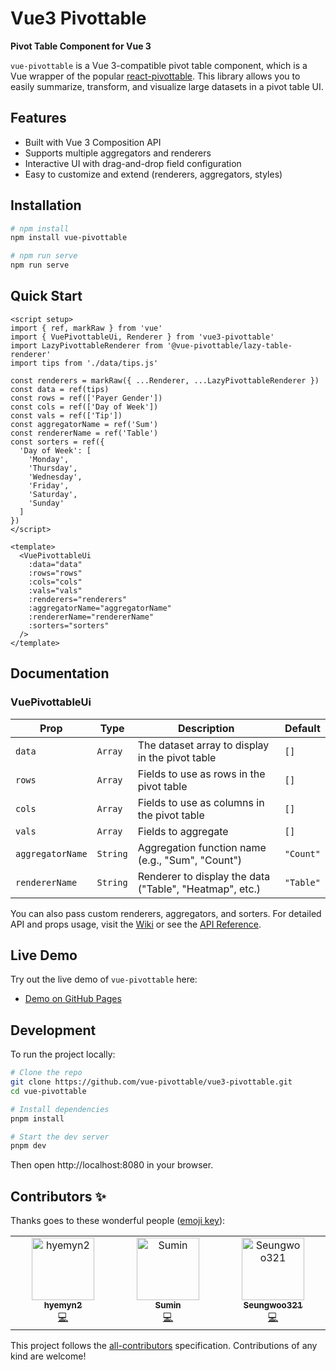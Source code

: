 # Vue3 Pivottable

<!-- [![All Contributors](https://img.shields.io/badge/all_contributors-1-orange.svg?style=flat-square)](#contributors-) -->

**Pivot Table Component for Vue 3**

`vue-pivottable` is a Vue 3-compatible pivot table component, which is a Vue wrapper of the popular [react-pivottable](https://github.com/plotly/react-pivottable). This library allows you to easily summarize, transform, and visualize large datasets in a pivot table UI.

<!-- ALL-CONTRIBUTORS-BADGE:START - Do not remove or modify this section -->

<!-- [![All Contributors](https://img.shields.io/badge/all_contributors-1-orange.svg?style=flat-square)](#contributors-) -->

<!-- ALL-CONTRIBUTORS-BADGE:END -->

<!-- This template should help get you started developing with Vue 3 in Vite. The template uses Vue 3 `<script setup>` SFCs, check out the [script setup docs](https://v3.vuejs.org/api/sfc-script-setup.html#sfc-script-setup) to learn more.

Learn more about IDE Support for Vue in the [Vue Docs Scaling up Guide](https://vuejs.org/guide/scaling-up/tooling.html#ide-support). -->

<!-- 주요 기능 -->

## Features

- Built with Vue 3 Composition API
- Supports multiple aggregators and renderers
- Interactive UI with drag-and-drop field configuration
- Easy to customize and extend (renderers, aggregators, styles)

<!-- 설치 방법 -->

## Installation

```bash
# npm install
npm install vue-pivottable

# npm run serve
npm run serve
```

<!-- 사용법 (Quick Start)-->

## Quick Start

```vue
<script setup>
import { ref, markRaw } from 'vue'
import { VuePivottableUi, Renderer } from 'vue3-pivottable'
import LazyPivottableRenderer from '@vue-pivottable/lazy-table-renderer'
import tips from './data/tips.js'

const renderers = markRaw({ ...Renderer, ...LazyPivottableRenderer })
const data = ref(tips)
const rows = ref(['Payer Gender'])
const cols = ref(['Day of Week'])
const vals = ref(['Tip'])
const aggregatorName = ref('Sum')
const rendererName = ref('Table')
const sorters = ref({
  'Day of Week': [
    'Monday',
    'Thursday',
    'Wednesday',
    'Friday',
    'Saturday',
    'Sunday'
  ]
})
</script>

<template>
  <VuePivottableUi
    :data="data"
    :rows="rows"
    :cols="cols"
    :vals="vals"
    :renderers="renderers"
    :aggregatorName="aggregatorName"
    :rendererName="rendererName"
    :sorters="sorters"
  />
</template>
```

<!-- 링크나 세부 API 설명 -->

## Documentation

### VuePivottableUi

| Prop             | Type     | Description                                             | Default   |
| ---------------- | -------- | ------------------------------------------------------- | --------- |
| `data`           | `Array`  | The dataset array to display in the pivot table         | `[]`      |
| `rows`           | `Array`  | Fields to use as rows in the pivot table                | `[]`      |
| `cols`           | `Array`  | Fields to use as columns in the pivot table             | `[]`      |
| `vals`           | `Array`  | Fields to aggregate                                     | `[]`      |
| `aggregatorName` | `String` | Aggregation function name (e.g., "Sum", "Count")        | `"Count"` |
| `rendererName`   | `String` | Renderer to display the data ("Table", "Heatmap", etc.) | `"Table"` |

You can also pass custom renderers, aggregators, and sorters.
For detailed API and props usage, visit the [Wiki](https://github.com/your-username/vue3-pivottable/wiki) or see the [API Reference](https://your-docs-site.com/api).

<!-- 데모 사이트 링크 (없으면 임시로 로컬에서 돌릴 수 있는 설명)-->

## Live Demo

Try out the live demo of `vue-pivottable` here:

- [Demo on GitHub Pages](https://github.com/vue-pivottable/vue3-pivottable)

## Development

To run the project locally:

```bash
# Clone the repo
git clone https://github.com/vue-pivottable/vue3-pivottable.git
cd vue-pivottable

# Install dependencies
pnpm install

# Start the dev server
pnpm dev

```

Then open http://localhost:8080 in your browser.

<!-- end -->

## Contributors ✨

Thanks goes to these wonderful people ([emoji key](https://allcontributors.org/docs/en/emoji-key)):

<!-- ALL-CONTRIBUTORS-LIST:START - Do not remove or modify this section -->
<!-- prettier-ignore-start -->
<!-- markdownlint-disable -->
<table>
  <tbody>
    <tr>
      <td align="center" valign="top" width="14.28%"><a href="https://github.com/hyemyn2"><img src="https://avatars.githubusercontent.com/u/67949202?v=4?s=100" width="100px;" alt="hyemyn2"/><br /><sub><b>hyemyn2</b></sub></a><br /><a href="https://github.com/vue-pivottable/vue3-pivottable/commits?author=hyemyn2" title="Code">💻</a></td>
      <td align="center" valign="top" width="14.28%"><a href="https://github.com/gingerbeerlime"><img src="https://avatars.githubusercontent.com/u/89768065?v=4?s=100" width="100px;" alt="Sumin"/><br /><sub><b>Sumin</b></sub></a><br /><a href="https://github.com/vue-pivottable/vue3-pivottable/commits?author=gingerbeerlime" title="Code">💻</a></td>
      <td align="center" valign="top" width="14.28%"><a href="https://seungwoo321.github.io"><img src="https://avatars.githubusercontent.com/u/13829929?v=4?s=100" width="100px;" alt="Seungwoo321"/><br /><sub><b>Seungwoo321</b></sub></a><br /><a href="https://github.com/vue-pivottable/vue3-pivottable/commits?author=Seungwoo321" title="Code">💻</a></td>
    </tr>
  </tbody>
</table>

<!-- markdownlint-restore -->
<!-- prettier-ignore-end -->

<!-- ALL-CONTRIBUTORS-LIST:END -->

This project follows the [all-contributors](https://github.com/all-contributors/all-contributors) specification. Contributions of any kind are welcome!
